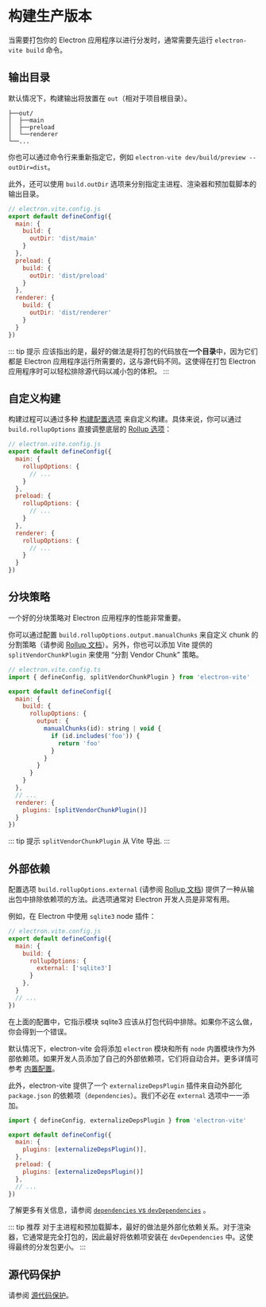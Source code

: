 # 构建生产版本

当需要打包你的 Electron 应用程序以进行分发时，通常需要先运行 `electron-vite build` 命令。

## 输出目录

默认情况下，构建输出将放置在 `out`（相对于项目根目录）。

```
├──out/
│  ├──main
│  ├──preload
│  └──renderer
└──...
```

你也可以通过命令行来重新指定它，例如 `electron-vite dev/build/preview --outDir=dist`。

此外，还可以使用 `build.outDir` 选项来分别指定主进程、渲染器和预加载脚本的输出目录。

```js
// electron.vite.config.js
export default defineConfig({
  main: {
    build: {
      outDir: 'dist/main'
    }
  },
  preload: {
    build: {
      outDir: 'dist/preload'
    }
  },
  renderer: {
    build: {
      outDir: 'dist/renderer'
    }
  }
})
```
::: tip 提示
应该指出的是，最好的做法是将打包的代码放在**一个目录**中，因为它们都是 Electron 应用程序运行所需要的，这与源代码不同。这使得在打包 Electron 应用程序时可以轻松排除源代码以减小包的体积。
:::

## 自定义构建

构建过程可以通过多种 [构建配置选项](https://cn.vitejs.dev/config/build-options.html) 来自定义构建。具体来说，你可以通过 `build.rollupOptions` 直接调整底层的 [Rollup 选项](https://rollupjs.org/guide/en/#big-list-of-options)：

```js
// electron.vite.config.js
export default defineConfig({
  main: {
    rollupOptions: {
      // ...
    }
  },
  preload: {
    rollupOptions: {
      // ...
    }
  },
  renderer: {
    rollupOptions: {
      // ...
    }
  }
})
```

## 分块策略

一个好的分块策略对 Electron 应用程序的性能非常重要。

你可以通过配置 `build.rollupOptions.output.manualChunks` 来自定义 chunk 的分割策略（请参阅 [Rollup 文档](https://rollupjs.org/configuration-options/#output-manualchunks)）。另外，你也可以添加 Vite 提供的 `splitVendorChunkPlugin` 来使用 “分割 Vendor Chunk” 策略。

```js
// electron.vite.config.ts
import { defineConfig, splitVendorChunkPlugin } from 'electron-vite'

export default defineConfig({
  main: {
    build: {
      rollupOptions: {
        output: {
          manualChunks(id): string | void {
            if (id.includes('foo')) {
              return 'foo'
            }
          }
        }
      }
    }
  },
  // ...
  renderer: {
    plugins: [splitVendorChunkPlugin()]
  }
})
```

::: tip 提示
`splitVendorChunkPlugin` 从 Vite 导出.
:::

## 外部依赖

配置选项 `build.rollupOptions.external` (请参阅 [Rollup 文档](https://rollupjs.org/configuration-options/#external)) 提供了一种从输出包中排除依赖项的方法。此选项通常对 Electron 开发人员是非常有用。

例如，在 Electron 中使用 `sqlite3` node 插件：

```js
// electron.vite.config.js
export default defineConfig({
  main: {
    build: {
      rollupOptions: {
        external: ['sqlite3']
      }
    },
  }
  // ...
})
```

在上面的配置中，它指示模块 sqlite3 应该从打包代码中排除。如果你不这么做，你会得到一个错误。

默认情况下，electron-vite 会将添加 `electron` 模块和所有 `node` 内置模块作为外部依赖项。如果开发人员添加了自己的外部依赖项，它们将自动合并。更多详情可参考 [内置配置](/config/#内置配置)。

此外，electron-vite 提供了一个 `externalizeDepsPlugin` 插件来自动外部化 `package.json` 的依赖项（`dependencies`）。我们不必在 `external` 选项中一一添加。

```js
import { defineConfig, externalizeDepsPlugin } from 'electron-vite'

export default defineConfig({
  main: {
    plugins: [externalizeDepsPlugin()],
  },
  preload: {
    plugins: [externalizeDepsPlugin()]
  },
  // ...
})
```

了解更多有关信息，请参阅 [`dependencies` vs `devDependencies`](/guide/dev#dependencies-vs-devdependencies) 。

::: tip 推荐
对于主进程和预加载脚本，最好的做法是外部化依赖关系。对于渲染器，它通常是完全打包的，因此最好将依赖项安装在 `devDependencies` 中。这使得最终的分发包更小。
:::

## 源代码保护

请参阅 [源代码保护](/guide/source-code-protection)。
